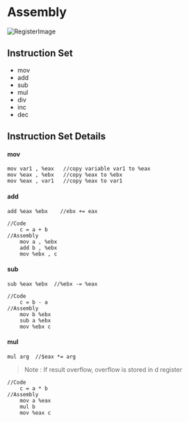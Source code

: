 # Assembly


![RegisterImage](https://www.cs.virginia.edu/~evans/cs216/guides/x86-registers.png)

## Instruction Set 
* mov
* add
* sub
* mul
* div
* inc
* dec
## Instruction Set Details 
#### mov
`mov var1 , %eax   //copy variable var1 to %eax `  
`mov %eax , %ebx   //copy %eax to %ebx `  
`mov %eax , var1   //copy %eax to var1 `  


#### add    
`add %eax %ebx    //ebx += eax  `  
```
//Code
    c = a + b 
//Assembly
    mov a , %ebx 
    add b , %ebx
    mov %ebx , c
```

#### sub 
`sub %eax %ebx  //%ebx -= %eax`
```
//Code 
    c = b - a
//Assembly 
    mov b %ebx 
    sub a %ebx 
    mov %ebx c 
```

#### mul 
` mul arg  //$eax *= arg `
> Note : If result overflow, overflow is stored in d register  
```
//Code 
    c = a * b 
//Assembly 
    mov a %eax 
    mul b 
    mov %eax c 
```

